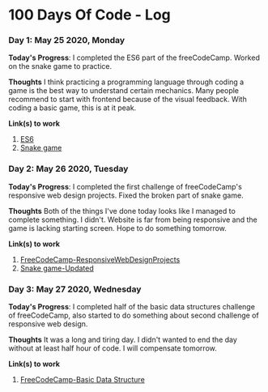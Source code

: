 # 100 Days Of Code - Log

### Day 1: May 25 2020, Monday

**Today's Progress**: I completed the ES6 part of the freeCodeCamp. Worked on the snake game to practice.

**Thoughts** I think practicing a programming language through coding a game is the best way to understand certain mechanics. Many people recommend to start with frontend because of the visual feedback. With coding a basic game, this is at it peak.

**Link(s) to work**

1. [ES6](https://www.freecodecamp.org/learn/javascript-algorithms-and-data-structures/es6/)
2. [Snake game](https://github.com/ahmetgordebil/games.js/tree/master/Snake.js)

### Day 2: May 26 2020, Tuesday

**Today's Progress**: I completed the first challenge of freeCodeCamp's responsive web design projects. Fixed the broken part of snake game.

**Thoughts** Both of the things I've done today looks like I managed to complete something. I didn't. Website is far from being responsive and the game is lacking starting screen. Hope to do something tomorrow.

**Link(s) to work**

1. [FreeCodeCamp-ResponsiveWebDesignProjects](https://www.freecodecamp.org/learn/responsive-web-design/responsive-web-design-projects/build-a-tribute-page)
2. [Snake game-Updated](https://github.com/ahmetgordebil/games.js/tree/master/Snake.js)

### Day 3: May 27 2020, Wednesday

**Today's Progress**: I completed half of the basic data structures challenge of freeCodeCamp, also started to do something about second challenge of responsive web design.

**Thoughts** It was a long and tiring day. I didn't wanted to end the day without at least half hour of code. I will compensate tomorrow.

**Link(s) to work**

1. [FreeCodeCamp-Basic Data Structure](https://www.freecodecamp.org/learn/javascript-algorithms-and-data-structures/basic-data-structures/)

